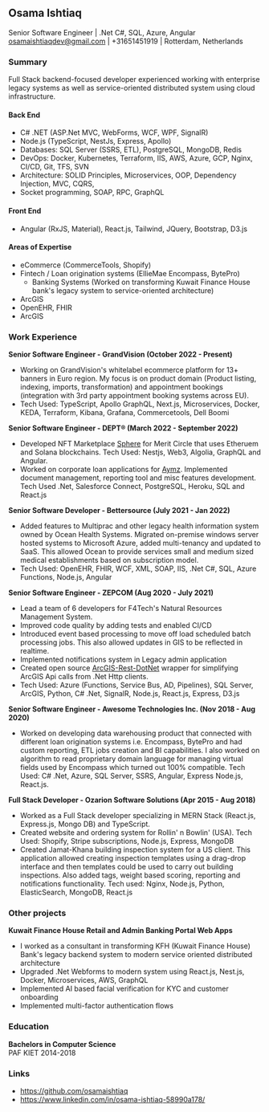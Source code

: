 ## **Osama Ishtiaq**    
Senior Software Engineer | .Net C#, SQL, Azure, Angular    
osamaishtiaqdev@gmail.com | +31651451919 | Rotterdam, Netherlands    

### Summary    
Full Stack backend-focused developer experienced working with enterprise legacy systems as well as service-oriented distributed system using cloud infrastructure.    

#### **Back End**    
- C# .NET (ASP.Net MVC, WebForms, WCF, WPF, SignalR)    
- Node.js (TypeScript, NestJs, Express, Apollo)    
- Databases: SQL Server (SSRS, ETL), PostgreSQL, MongoDB, Redis    
- DevOps: Docker, Kubernetes, Terraform, IIS, AWS, Azure, GCP, Nginx, CI/CD, Git, TFS, SVN    
- Architecture: SOLID Principles, Microservices, OOP, Dependency Injection, MVC, CQRS,    
- Socket programming, SOAP, RPC, GraphQL    

#### **Front End**    
- Angular (RxJS, Material), React.js, Tailwind, JQuery, Bootstrap, D3.js    

#### **Areas of Expertise**    
- eCommerce (CommerceTools, Shopify)    
- Fintech / Loan origination systems (EllieMae Encompass, BytePro)     
  - Banking Systems (Worked on transforming Kuwait Finance House bank's legacy system to service-oriented architecture)    
- ArcGIS    
- OpenEHR, FHIR     
- ArcGIS    

### **Work Experience**    
**Senior Software Engineer - GrandVision (October 2022 - Present)**    
- Working on GrandVision's whitelabel ecommerce platform for 13+ banners in Euro region. My focus is on product domain (Product listing, indexing, imports, transformation) and appointment bookings (integration with 3rd party appointment booking systems across EU).     
- Tech Used: TypeScript, Apollo GraphQL, Next.js, Microservices, Docker, KEDA, Terraform, Kibana, Grafana, Commercetools, Dell Boomi     
    
**Senior Software Engineer - DEPT® (March 2022 - September 2022)**    
- Developed NFT Marketplace [Sphere](https://meritcircle.io/) for Merit Circle that uses Etheruem and Solana blockchains. Tech Used: Nestjs, Web3, Algolia, GraphQL and Angular.    
- Worked on corporate loan applications for [Aymz](https://www.aymz.com/). Implemented document management, reporting tool and misc features development. Tech Used .Net, Salesforce Connect, PostgreSQL, Heroku, SQL and React.js    
    
**Senior Software Developer - Bettersource (July 2021 - Jan 2022)**    
- Added features to Multiprac and other legacy health information system owned by Ocean Health Systems. Migrated on-premise windows server hosted systems to Microsoft Azure, added multi-tenancy and updated to SaaS. This allowed Ocean to provide services small and medium sized medical establishments based on subscription model.    
- Tech Used: OpenEHR, FHIR, WCF, XML, SOAP, IIS, .Net C#, SQL, Azure Functions, Node.js, Angular    
    
**Senior Software Engineer - ZEPCOM (Aug 2020 - July 2021)**    
- Lead a team of 6 developers for F4Tech's Natural Resources Management System.    
- Improved code quality by adding tests and enabled CI/CD    
- Introduced event based processing to move off load scheduled batch processing jobs. This also allowed updates in GIS to be reflected in realtime.    
- Implemented notifications system in Legacy admin application    
- Created open source [ArcGIS-Rest-DotNet](https://github.com/osamaishtiaq/arcgis-rest-dotnet) wrapper for simplifying ArcGIS Api calls from .Net Http clients.    
- Tech Used: Azure (Functions, Service Bus, AD, Pipelines), SQL Server, ArcGIS, Python, C# .Net,  SignalR, Node.js, React.js, Express, D3.js    
    
**Senior Software Engineer - Awesome Technologies Inc. (Nov 2018 - Aug 2020)**    
- Worked on developing data warehousing product that connected with different loan origination systems i.e. Encompass, BytePro and had custom reporting, ETL jobs creation and BI capabilities. I also worked on algorithm to read proprietary domain language for managing virtual fields used by Encompass which turned out 100% compatible. Tech Used: C# .Net, Azure, SQL Server, SSRS, Angular, Express Node.js, React.js.    
    
**Full Stack Developer - Ozarion Software Solutions (Apr 2015 - Aug 2018)**  
- Worked as a Full Stack developer specializing in MERN Stack (React.js, Express.js, Mongo DB) and TypeScript. 
- Created website and ordering system for Rollin' n Bowlin' (USA). Tech Used: Shopify, Stripe subscriptions, Node.js, Express, MongoDB
- Created Jamat-Khana building inspection system for a US client. This application allowed creating inspection templates using a drag-drop interface and then templates could be used to carry out building inspections. Also added tags, weight based scoring, reporting and notifications functionality. Tech used: Nginx, Node.js, Python, ElasticSearch, MongoDB, React.js    
    
### Other projects    
**Kuwait Finance House Retail and Admin Banking Portal Web Apps**    
- I worked as a consultant in transforming KFH (Kuwait Finance House) Bank's legacy backend system to modern service oriented distributed architecture    
- Upgraded .Net Webforms to modern system using React.js, Nest.js, Docker, Microservices, AWS, GraphQL    
- Implemented AI based facial verification for KYC and customer onboarding    
- Implemented multi-factor authentication flows    
    
### **Education**    
**Bachelors in Computer Science**    
PAF KIET 2014-2018    

### **Links**    
- <https://github.com/osamaishtiaq>    
- <https://www.linkedin.com/in/osama-ishtiaq-58990a178/>    
